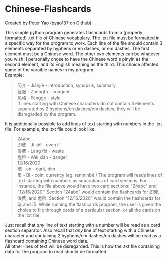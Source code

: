 # Chinese-Flashcards
Created by Peter Yao (pyao137 on Github)

This simple python program generates flashcards from a (properly formatted) .txt file of Chinese vocabulary.
The .txt file must be formatted in a specific way for the program to work. Each line of the file should contain 3 elements separated by hyphens or en dashes, or em dashes.
The first element must be a Chinese word. The other two elements can be whatever you wish. 
I personally chose to have the Chinese word's pinyin as the second element, and its English meaning as the third. This choice affected some of the varaible names in my program.
<br>Example: <br>
  >简介 - Jiǎnjiè - introduction, synopsis, summary <br>
  >征服 - Zhēngfú - conquer <br>
  >风格 - Fēnggé - style <br>
If lines starting with Chinese characters do not contain 3 elements separated by 2 hyphens/en dashes/em dashes, they will be disregarded by the program. <br>

It is additionally possible to add lines of text starting with numbers in the .txt file. For example, the .txt file could look like: <br>
  >24abc <br>
  >即使 - Jí shǐ – even if <br>
  >浪费 - Làng fèi - waste <br>
  >危险 - Wéi xiǎn - danger <br>
  >12/16/2020 <br>
  >暗 - an - dark, dim <br>
  >币 - Bì - coin, currency (eg: renminbi) /
The program will reads lines of text starting with numbers as separations of card sections. For instance, the file above would have two card sections: "24abc" and "12/16/2020."
Section "24abc" would contain the flashcards for 即使, 浪费, and 危险. Section "12/16/2020" would contain the flashcards for 暗 and 币. 
While running the flashcards program, the user is given the choice to flip through cards of a particular section, or all the cards on the .txt file. <br>

Just recall that *any* line of text starting with a number will be read as a card section separator.
Also recall that *any* line of text starting with a Chinese character and containing 2 hyphens/em dashes/en dashes will be read as a flashcard containing Chinese word data.<br>
All other lines of text will be disregarded. This is how the .txt file containing data for the program to read should be formatted.
